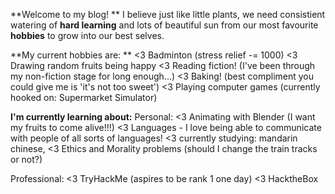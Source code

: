 **Welcome to my blog!
**
I believe just like little plants, we need consistient watering of **hard learning** and lots of beautiful sun from our most favourite **hobbies** to grow into our best selves.

**My current hobbies are:
**
<3 Badminton (stress relief -= 1000)
<3 Drawing random fruits being happy 
<3 Reading fiction! (I've been through my non-fiction stage for long enough...)
<3 Baking! (best compliment you could give me is 'it's not too sweet')
<3 Playing computer games (currently hooked on: Supermarket Simulator)

**I'm currently learning about:**
  Personal:
  <3 Animating with Blender (I want my fruits to come alive!!!)
  <3 Languages - I love being able to communicate with people of all sorts of languages! 
    <3 currently studying: mandarin chinese, 
  <3 Ethics and Morality problems (should I change the train tracks or not?)
  


  Professional:
  <3 TryHackMe (aspires to be rank 1 one day)
  <3 HacktheBox 
